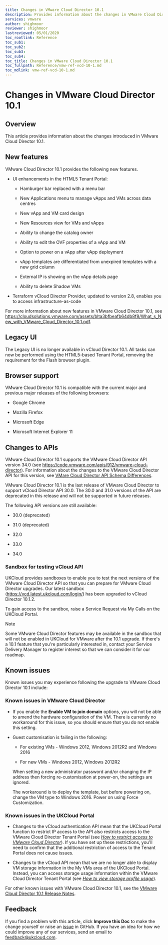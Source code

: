 ```yaml
---
title: Changes in VMware Cloud Director 10.1
description: Provides information about the changes in VMware Cloud Director 10.1
services: vmware
author: shighmoor
reviewer: shighmoor
lastreviewed: 05/01/2020
toc_rootlink: Reference
toc_sub1: 
toc_sub2:
toc_sub3:
toc_sub4:
toc_title: Changes in VMware Cloud Director 10.1
toc_fullpath: Reference/vmw-ref-vcd-10-1.md
toc_mdlink: vmw-ref-vcd-10-1.md
---
```


# Changes in VMware Cloud Director 10.1

## Overview

This article provides information about the changes introduced in VMware Cloud Director 10.1.

## New features

VMware Cloud Director 10.1 provides the following new features.

- UI enhancements in the HTML5 Tenant Portal:

  - Hamburger bar replaced with a menu bar

  - New Applications menu to manage vApps and VMs across data centres

  - New vApp and VM card design

  - New Resources view for VMs and vApps

  - Ability to change the catalog owner

  - Ability to edit the OVF properties of a vApp and VM

  - Option to power on a vApp after vApp deployment

  - vApp templates are differentiated from unexpired templates with a new grid column

  - External IP is showing on the vApp details page

  - Ability to delete Shadow VMs

- Terraform vCloud Director Provider, updated to version 2.8, enables you to access infrastructure-as-code

For more information about new features in VMware Cloud Director 10.1, see <https://cloudsolutions.vmware.com/assets/blta3bfbeafb64db8f8/What_s_New_with_VMware_Cloud_Director_10.1.pdf>.

## Legacy UI

The Legacy UI is no longer available in vCloud Director 10.1. All tasks can now be performed using the HTML5-based Tenant Portal, removing the requirement for the Flash browser plugin.

## Browser support

VMware Cloud Director 10.1 is compatible with the current major and previous major releases of the following browsers:

- Google Chrome

- Mozilla Firefox

- Microsoft Edge

- Microsoft Internet Explorer 11

## Changes to APIs

VMware Cloud Director 10.1 supports the VMware Cloud Director API version 34.0 (see <https://code.vmware.com/apis/912/vmware-cloud-director>). For information about the changes to the VMware Cloud Director API for this version, see [VMare Cloud Director API Schema Differences](https://code.vmware.com/apis/912/vmware-cloud-director/doc/diff/index.html).

VMware Cloud Director 10.1 is the last release of VMware Cloud Director to support vCloud Director API 30.0. The 30.0 and 31.0 versions of the API are deprecated in this release and will not be supported in future releases.

The following API versions are still available:

- 30.0 (deprecated)

- 31.0 (deprecated)

- 32.0

- 33.0

- 34.0

### Sandbox for testing vCloud API

UKCloud provides sandboxes to enable you to test the next versions of the VMware Cloud Director API so that you can prepare for VMware Cloud Director upgrades. Our latest sandbox (<https://vcd.latest.ukcloud.com/login/>) has been upgraded to vCloud Director 10.1.2.

To gain access to the sandbox, raise a Service Request via My Calls on the UKCloud Portal.

> [!NOTE]
> Some VMware Cloud Director features may be available in the sandbox that will not be enabled in UKCloud for VMware after the 10.1 upgrade. If there's a 10.1 feature that you're particularly interested in, contact your Service Delivery Manager to register interest so that we can consider it for our roadmap.

## Known issues

Known issues you may experience following the upgrade to VMware Cloud Director 10.1 include:

### Known issues in VMware Cloud Director

- If you enable the **Enable VM to join domain** options, you will not be able to amend the hardware configuration of the VM. There is currently no workaround for this issue, so you should ensure that you do not enable this setting.

- Guest customisation is failing in the following:

  - For existing VMs - Windows 2012, Windows 2012R2 and Windows 2016

  - For new VMs - Windows 2012, Windows 2012R2

  When setting a new administrator password and/or changing the IP address then forcing re-customisation at power-on, the settings are ignored.

  The workaround is to deploy the template, but before powering on, change the VM type to Windows 2016. Power on using Force Customization.

### Known issues in the UKCloud Portal

- Changes to the vCloud authentication API mean that the UKCloud Portal function to restrict IP access to the API also restricts access to the VMware Cloud Director Tenant Portal (see [*How to restrict access to VMware Cloud Director*](../portal/ptl-how-restrict-access-vcloud-api.md)). If you have set up these restrictions, you'll need to confirm that the additional restriction of access to the Tenant Portal does not cause issues.

- Changes to the vCloud API mean that we are no longer able to display VM storage information in the My VMs area of the UKCloud Portal. Instead, you can access storage usage information within the VMware Cloud Director Tenant Portal (see [*How to view storage profile usage*](vmw-how-view-storage-usage.md)).

For other known issues with VMware Cloud Director 10.1, see the [VMware Cloud Director 10.1 Release Notes](https://docs.vmware.com/en/VMware-Cloud-Director/10.1/rn/VMware-Cloud-Director-101-Release-Notes.html).

## Feedback

If you find a problem with this article, click **Improve this Doc** to make the change yourself or raise an [issue](https://github.com/UKCloud/documentation/issues) in GitHub. If you have an idea for how we could improve any of our services, send an email to <feedback@ukcloud.com>.
